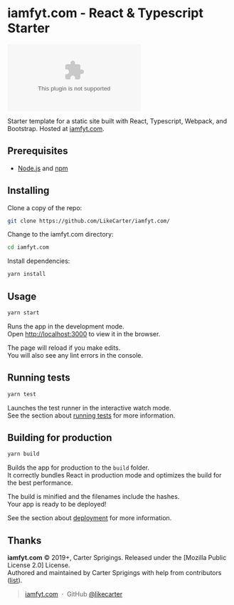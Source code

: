 # iamfyt.com - React & Typescript Starter 

[![License](https://img.shields.io/github/license/likecarter/iamfyt.com)](https://iamfyt.com)

Starter template for a static site built with React, Typescript, Webpack, and Bootstrap. Hosted at [iamfyt.com](https://www.iamfyt.com).

## Prerequisites

- [Node.js](https://nodejs.org/) and [npm](https://www.npmjs.com/)

## Installing

Clone a copy of the repo:

```bash
git clone https://github.com/LikeCarter/iamfyt.com/
```

Change to the iamfyt.com directory:

```bash
cd iamfyt.com
```

Install dependencies:

```bash
yarn install
```

## Usage

```bash
yarn start
```

Runs the app in the development mode.<br>
Open [http://localhost:3000](http://localhost:3000) to view it in the browser.

The page will reload if you make edits.<br>
You will also see any lint errors in the console.

## Running tests

```bash
yarn test
```

Launches the test runner in the interactive watch mode.<br>
See the section about [running tests](https://facebook.github.io/create-react-app/docs/running-tests) for more information.

## Building for production


```bash
yarn build
```
Builds the app for production to the `build` folder.<br>
It correctly bundles React in production mode and optimizes the build for the best performance.

The build is minified and the filenames include the hashes.<br>
Your app is ready to be deployed!

See the section about [deployment](https://facebook.github.io/create-react-app/docs/deployment) for more information.

## Thanks

**iamfyt.com** © 2019+, Carter Sprigings. Released under the [Mozilla Public License 2.0] License.<br>
Authored and maintained by Carter Sprigings with help from contributors ([list][contributors]).

> [iamfyt.com](http://iamfyt.com) &nbsp;&middot;&nbsp;
> GitHub [@likecarter](https://github.com/likecarter)

[License]: https://www.apache.org/licenses/LICENSE-2.0
[contributors]: http://github.com/likecarter/iamfyt.com/contributors
